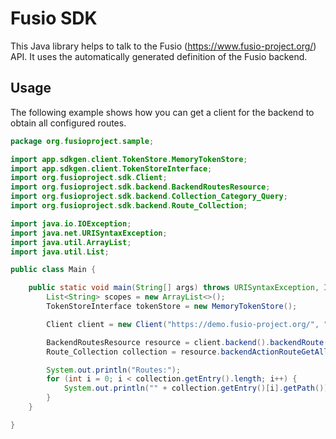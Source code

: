 
# Fusio SDK

This Java library helps to talk to the Fusio (https://www.fusio-project.org/)
API. It uses the automatically generated definition of the Fusio backend.

## Usage

The following example shows how you can get a client for the backend to obtain
all configured routes.

```java
package org.fusioproject.sample;

import app.sdkgen.client.TokenStore.MemoryTokenStore;
import app.sdkgen.client.TokenStoreInterface;
import org.fusioproject.sdk.Client;
import org.fusioproject.sdk.backend.BackendRoutesResource;
import org.fusioproject.sdk.backend.Collection_Category_Query;
import org.fusioproject.sdk.backend.Route_Collection;

import java.io.IOException;
import java.net.URISyntaxException;
import java.util.ArrayList;
import java.util.List;

public class Main {

    public static void main(String[] args) throws URISyntaxException, IOException {
        List<String> scopes = new ArrayList<>();
        TokenStoreInterface tokenStore = new MemoryTokenStore();

        Client client = new Client("https://demo.fusio-project.org/", "test", "FRsNh1zKCXlB", scopes, tokenStore);

        BackendRoutesResource resource = client.backend().backendRoute().getBackendRoutes();
        Route_Collection collection = resource.backendActionRouteGetAll(new Collection_Category_Query());

        System.out.println("Routes:");
        for (int i = 0; i < collection.getEntry().length; i++) {
            System.out.println("" + collection.getEntry()[i].getPath());
        }
    }

}
```
